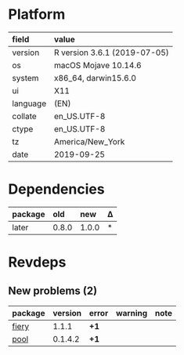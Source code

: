 # Platform

|field    |value                        |
|:--------|:----------------------------|
|version  |R version 3.6.1 (2019-07-05) |
|os       |macOS Mojave 10.14.6         |
|system   |x86_64, darwin15.6.0         |
|ui       |X11                          |
|language |(EN)                         |
|collate  |en_US.UTF-8                  |
|ctype    |en_US.UTF-8                  |
|tz       |America/New_York             |
|date     |2019-09-25                   |

# Dependencies

|package |old   |new   |Δ  |
|:-------|:-----|:-----|:--|
|later   |0.8.0 |1.0.0 |*  |

# Revdeps

## New problems (2)

|package                    |version |error  |warning |note |
|:--------------------------|:-------|:------|:-------|:----|
|[fiery](problems.md#fiery) |1.1.1   |__+1__ |        |     |
|[pool](problems.md#pool)   |0.1.4.2 |__+1__ |        |     |

